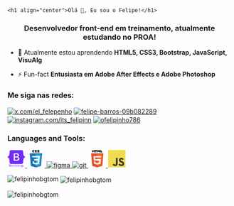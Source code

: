     <h1 align="center">Olá 👋, Eu sou o Felipe!</h1>
<h3 align="center">Desenvolvedor front-end em treinamento, atualmente estudando no PROA!</h3>

- 🌱 Atualmente estou aprendendo **HTML5, CSS3, Bootstrap, JavaScript, VisuAlg**

- ⚡ Fun-fact **Entusiasta em Adobe After Effects e Adobe Photoshop**

<h3 align="left">Me siga nas redes:</h3>
<p align="left">
<a href="https://twitter.com/el_felepenho" target="blank"><img align="center" src="https://raw.githubusercontent.com/rahuldkjain/github-profile-readme-generator/master/src/images/icons/Social/twitter.svg" alt="x.com/el_felepenho" height="30" width="40" /></a>
<a href="https://linkedin.com/in/felipe-barros-09b082289" target="blank"><img align="center" src="https://raw.githubusercontent.com/rahuldkjain/github-profile-readme-generator/master/src/images/icons/Social/linked-in-alt.svg" alt="felipe-barros-09b082289" height="30" width="40" /></a>
<a href="https://instagram.com/its_felipinn" target="blank"><img align="center" src="https://raw.githubusercontent.com/rahuldkjain/github-profile-readme-generator/master/src/images/icons/Social/instagram.svg" alt="instagram.com/its_felipinn" height="30" width="40" /></a>
<a href="https://www.youtube.com/@ofelipinho786" target="blank"><img align="center" src="https://raw.githubusercontent.com/rahuldkjain/github-profile-readme-generator/master/src/images/icons/Social/youtube.svg" alt="ofelipinho786" height="30" width="40" /></a>
</p>

<h3 align="left">Languages and Tools:</h3>
<p align="left"> <a href="https://getbootstrap.com" target="_blank" rel="noreferrer"> <img src="https://raw.githubusercontent.com/devicons/devicon/master/icons/bootstrap/bootstrap-plain-wordmark.svg" alt="bootstrap" width="40" height="40"/> </a> <a href="https://www.w3schools.com/css/" target="_blank" rel="noreferrer"> <img src="https://raw.githubusercontent.com/devicons/devicon/master/icons/css3/css3-original-wordmark.svg" alt="css3" width="40" height="40"/> </a> <a href="https://www.figma.com/" target="_blank" rel="noreferrer"> <img src="https://www.vectorlogo.zone/logos/figma/figma-icon.svg" alt="figma" width="40" height="40"/> </a> <a href="https://git-scm.com/" target="_blank" rel="noreferrer"> <img src="https://www.vectorlogo.zone/logos/git-scm/git-scm-icon.svg" alt="git" width="40" height="40"/> </a> <a href="https://www.w3.org/html/" target="_blank" rel="noreferrer"> <img src="https://raw.githubusercontent.com/devicons/devicon/master/icons/html5/html5-original-wordmark.svg" alt="html5" width="40" height="40"/> </a> <a href="https://developer.mozilla.org/en-US/docs/Web/JavaScript" target="_blank" rel="noreferrer"> <img src="https://raw.githubusercontent.com/devicons/devicon/master/icons/javascript/javascript-original.svg" alt="javascript" width="40" height="40"/> </a> </p>

<p><img align="left" src="https://github-readme-stats.vercel.app/api/top-langs?username=felipinhobgtom&show_icons=true&locale=en&layout=compact" alt="felipinhobgtom" /></p>

<p>&nbsp;<img align="center" src="https://github-readme-stats.vercel.app/api?username=felipinhobgtom&show_icons=true&locale=en" alt="felipinhobgtom" /></p>

<p><img align="center" src="https://github-readme-streak-stats.herokuapp.com/?user=felipinhobgtom&" alt="felipinhobgtom" /></p>
